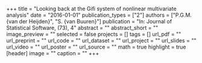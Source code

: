 +++
title = "Looking back at the Gifi system of nonlinear multivariate analysis"
date = "2016-01-01"
publication_types = ["2"]
authors = ["P.G.M. {van der Heijden}", "S. {van Buuren}"]
publication = "In: Journal of Statistical Software, (73), 4"
abstract = ""
abstract_short = ""
image_preview = ""
selected = false
projects = []
tags = []
url_pdf = ""
url_preprint = ""
url_code = ""
url_dataset = ""
url_project = ""
url_slides = ""
url_video = ""
url_poster = ""
url_source = ""
math = true
highlight = true
[header]
image = ""
caption = ""
+++
